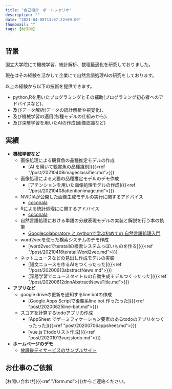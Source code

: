 ```yaml
---
title: "自己紹介　ポートフォリオ"
description: ""
date: "2021-04-08T13:07:22+09:00"
thumbnail: ""
tags: [制作物]
---
```

## 背景
国立大学院にて機械学習、統計解析、数理最適化を研究しておりました。

現在はその経験を活かして企業にて自然言語処理AIの研究をしております。

以上の経験から以下の技術を提供できます。

- python,Rを用いたプログラミングとその補助(プログラミング初心者へのアドバイスなど)、
- 及びデータ解析(データの統計解析や視覚化)、
- 及び機械学習の適用(各種モデルの仕組みから)、
- 及び深層学習を用いたAIの作成(画像認識など)

## 実績
  - **機械学習など**
    - 画像処理による観賞魚の品種推定モデルの作成
      - [AI を用いて観賞魚の品種識別]({{<ref "/post/20210408imageclassifier.md">}})
    - 画像処理による犬猫の品種推定モデルのデモ作成
      - [アテンションを用いた画像処理モデルの作成]({{<ref "/post/20210408attentionimage.md">}})
    - NVIDIAが公開した画像生成モデルの実行に関するアドバイス
      - [coconala ](https://coconala.com/users/1117897/services)
    - Rによる統計処理にに関するアドバイス
      - [coconala ](https://coconala.com/users/1117897/services)
    - 自然言語処理における単語の分散表現モデルの実装と解説を行う本の執筆
      - [Googlecolaboratory と pythonで学ぶ初めての 自然言語処理入門](https://subcul-science.booth.pm/items/1562211)
    - word2vecを使った検索システムのデモ作成
      - [word2vecでteratailの検索システムっぽいものを作る]({{<ref "/post/20210416teratailWord2vec.md">}})
    - ネットニュースなどの見出し作成モデルの実装
      - [短文ニュースを作るAIをつくったった]({{<ref "/post/20200613abstractNews.md">}})
      - [深層学習でニュースタイトルの自動生成モデルつくったった]({{<ref "/post/20200612dnnAbstractNewsTitle.md">}})
- **アプリなど**
  - google driveの更新を通知するline botの作成
    - [Google Apps Scriptで後輩系line bot 作ったった]({{<ref "post/20200625line-bot.md">}})
  - スコアを計算するtodoアプリの作成
    - [AppSheet でゲーミフィケーション要素のあるtodoのアプリをつくったった]({{<ref "post/20200706appsheet.md">}})
    - [vue.jsでtodoリスト作成]({{<ref "post/20201013vuejstodo.md">}})
- **ホームページのデモ**
  - [放課後デイサービスのサンプルサイト](https://wonderful-thompson-1e690c.netlify.app/)

## お仕事のご依頼
[お問い合わせ]({{<ref "/form.md">}})からご連絡ください。

